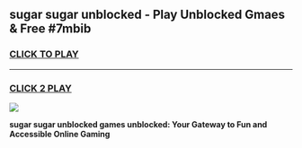 
## sugar sugar unblocked - Play Unblocked Gmaes & Free #7mbib
<h3>
<a href="https://news.freeplayer.one?title=sugar_sugar_unblocked&ref=24F">CLICK TO PLAY</a></h3>
<hr>

<h3>
<a href="https://news.freeplayer.one?title=sugar_sugar_unblocked&ref=24F">CLICK 2 PLAY</a>
  
</h3>

<a href="https://news.freeplayer.one?title=sugar_sugar_unblocked&ref=24F/"><img src="https://clearcache.store/games.png"></a>


**sugar sugar unblocked games unblocked: Your Gateway to Fun and Accessible Online Gaming**
